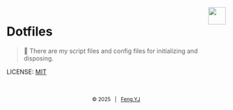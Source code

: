 <img src='https://dotfiles.github.io/images/dotfiles-logo.png' height='40' align='right'/>

# Dotfiles

> 📑 There are my script files and config files for initializing and disposing.

LICENSE: [MIT](https://github.com/huiyifyj/dotfiles/blob/main/LICENSE)

<br>
<br>
<div align=center>
    <sub>
        &copy; 2025 &nbsp; | &nbsp; <a href="https://huiyifyj.github.io">Feng.YJ</a>
    </sub>
</div>
